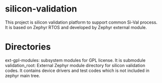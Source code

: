 # silicon-validation
This project is silicon validation platform to support common Si-Val process.
It is based on Zephyr RTOS and developed by Zephyr external module.

# Directories
ext-gpl-modules: subsystem modules for GPL license. It is submodule
validation_root: External Zephyr module directory for silicon validation codes.
                 It contains device drivers and test codes which is not included in zephyr main tree.
